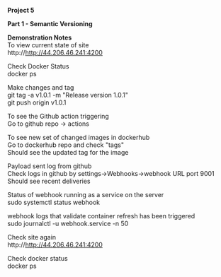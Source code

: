 **Project 5**  

**Part 1 - Semantic Versioning**  

**Demonstration Notes**  
To view current state of site  
http://http://44.206.46.241:4200  

Check Docker Status  
docker ps  

Make changes and tag  
git tag -a v1.0.1 -m "Release version 1.0.1"  
git push origin v1.0.1  

To see the Github action triggering  
Go to github repo -> actions  

To see new set of changed images in dockerhub  
Go to dockerhub repo and check "tags"  
Should see the updated tag for the image  

Payload sent log from github  
Check logs in github by settings->Webhooks->webhook URL port 9001  
Should see recent deliveries  

Status of webhook running as a service on the server  
sudo systemctl status webhook  

webhook logs that validate container refresh has been triggered  
sudo journalctl -u webhook.service -n 50  

Check site again  
http://http://44.206.46.241:4200  

Check docker status  
docker ps

